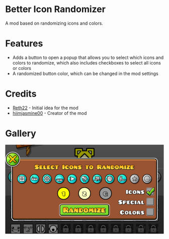 # Better Icon Randomizer
A mod based on randomizing icons and colors.

# Features
- Adds a button to open a popup that allows you to select which icons and colors to randomize, which also includes checkboxes to select all icons or colors
- A randomized button color, which can be changed in the mod settings

# Credits
- [Reth22](https://gdbrowser.com/u/13446616) - Initial idea for the mod
- [hiimjasmine00](https://gdbrowser.com/u/7466002) - Creator of the mod

# Gallery
![Randomize Popup](./resources/randomize-popup.png)